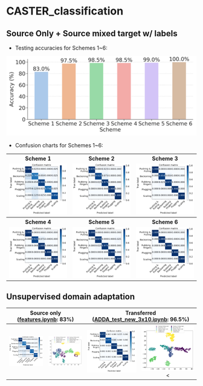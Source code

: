 # CASTER_classification

## Source Only + Source mixed target w/ labels

+ Testing accuracies for Schemes 1~6:

<img src="./all_model_test_acc_bar.png" alt="accuracy">

+ Confusion charts for Schemes 1~6:

<table align="center">
  <tr align="center">
    <th>Scheme 1</th>
    <th>Scheme 2</th>
    <th>Scheme 3</th>
  </tr>
  <tr align="center">
    <td><img src="./model1/Output/Test_ConfMatrix.png" alt="scheme 1"></td>
    <td><img src="./model2/Output/Test_ConfMatrix.png" alt="scheme 2"></td>
    <td><img src="./model3/Output/Test_ConfMatrix.png" alt="scheme 3"></td>
  </tr>
  <tr align="center">
    <th>Scheme 4</th>
    <th>Scheme 5</th>
    <th>Scheme 6</th>
  </tr>
  <tr align="center">
    <td><img src="./model4/Output/Test_ConfMatrix.png" alt="scheme 4"></td>
    <td><img src="./model5/Output/Test_ConfMatrix.png" alt="scheme 5"></td>
    <td><img src="./model6/Output/Test_ConfMatrix.png" alt="scheme 6"></td>
  </tr>
</table>

## Unsupervised domain adaptation

<table>
<thead>
  <tr align="center">
    <th colspan="2">Source only (<a href="./features.ipynb" alt="tsne">features.ipynb</a>: 83%)</th>
    <th colspan="2">Transferred (<a href="./ADDA_test_new_3x10.ipynb" alt="tsne">ADDA_test_new_3x10.ipynb</a>: 96.5%)</th>
  </tr>
</thead>
<tbody>
  <tr align="center">
    <td><img src="./model1/Output/Test_ConfMatrix.png" alt="scheme 1"></td>
    <td><img src="./model1/Output/TSNE.png" alt="TSNE"></td>
    <td><img src="./output_DA_3x10/Test_ConfMatrix.png" alt=""></td>
    <td><img src="./output_DA_3x10/ALL_TSNE.png" alt=""><</td>
  </tr>
</tbody>
</table>
